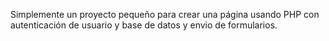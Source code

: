 Simplemente un proyecto pequeño para crear una página usando PHP con autenticación de usuario y base de datos y envio de formularios.
